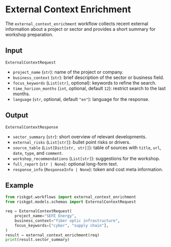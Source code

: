 # External Context Enrichment

The `external_context_enrichment` workflow collects recent external information about a project or sector and provides a short summary for workshop preparation.

## Input

`ExternalContextRequest`
- `project_name` (`str`): name of the project or company.
- `business_context` (`str`): brief description of the sector or business field.
- `focus_keywords` (`List[str]`, optional): keywords to refine the search.
- `time_horizon_months` (`int`, optional, default `12`): restrict search to the last months.
- `language` (`str`, optional, default `"en"`): language for the response.

## Output

`ExternalContextResponse`
- `sector_summary` (`str`): short overview of relevant developments.
- `external_risks` (`List[str]`): bullet point risks or drivers.
- `source_table` (`List[Dict[str, str]]`): table of sources with `title`, `url`, `date`, `type`, and `comment`.
- `workshop_recommendations` (`List[str]`): suggestions for the workshop.
- `full_report` (`str | None`): optional long-form text.
- `response_info` (`ResponseInfo | None`): token and cost meta information.

## Example

```python
from riskgpt.workflows import external_context_enrichment
from riskgpt.models.schemas import ExternalContextRequest

req = ExternalContextRequest(
    project_name="SEFE Energy",
    business_context="fiber optic infrastructure",
    focus_keywords=["cyber", "supply chain"],
)
result = external_context_enrichment(req)
print(result.sector_summary)
```
